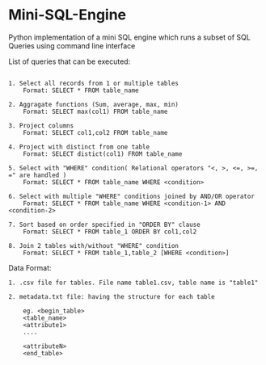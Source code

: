 # Mini-SQL-Engine

Python implementation of a mini SQL engine which runs a subset of SQL Queries using command line interface


List of queries that can be executed:
  ```

1. Select all records from 1 or multiple tables 
      Format: SELECT * FROM table_name

2. Aggragate functions (Sum, average, max, min) 
      Format: SELECT max(col1) FROM table_name

3. Project columns 
      Format: SELECT col1,col2 FROM table_name

4. Project with distinct from one table
      Format: SELECT distict(col1) FROM table_name

5. Select with "WHERE" condition( Relational operators "<, >, <=, >=, =" are handled )
      Format: SELECT * FROM table_name WHERE <condition>

6. Select with multiple "WHERE" conditions joined by AND/OR operator
      Format: SELECT * FROM table_name WHERE <condition-1> AND <condition-2>

7. Sort based on order specified in "ORDER BY" clause
      Format: SELECT * FROM table_1 ORDER BY col1,col2
      
8. Join 2 tables with/without "WHERE" condition
      Format: SELECT * FROM table_1,table_2 [WHERE <condition>]   

  ```
  


Data Format:

	1. .csv file for tables. File name table1.csv, table name is "table1" 

	2. metadata.txt file: having the structure for each table

	    eg. <begin_table> 
		<table_name> 
		<attribute1> 
		.... 
 
		<attributeN> 
		<end_table>  
